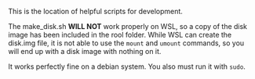 This is the location of helpful scripts for development.

The make_disk.sh **WILL NOT** work properly on WSL, so a copy of the disk image has been included in the rool folder.
While WSL can create the disk.img file, it is not able to use the `mount` and `umount` commands, 
so you will end up with a disk image with nothing on it.

It works perfectly fine on a debian system. You also must run it with `sudo`.
